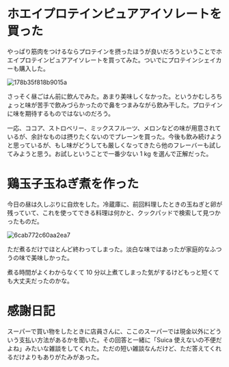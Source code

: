 # ホエイプロテインピュアアイソレートを買った
やっぱり筋肉をつけるならプロテインを摂ったほうが良いだろうということでホエイプロテインピュアアイソレートを買ってみた。ついでにプロテインシェイカーも購入した。

![178b35f818b9015a](https://noraworld.github.io/box-bulbasaur/2019/06/178b35f818b9015a.jpg)

さっそく昼ごはん前に飲んでみた。あまり美味しくなかった。というかむしろちょっと味が苦手で飲みづらかったので鼻をつまみながら飲み干した。プロテインに味を期待するものではないのだろう。

一応、ココア、ストロベリー、ミックスフルーツ、メロンなどの味が用意されているが、余計なものは摂りたくないのでプレーンを買った。今後も飲み続けようと思っているが、もし味がどうしても厳しくなってきたら他のフレーバーも試してみようと思う。お試しということで一番少ない 1 kg を選んで正解だった。

# 鶏玉子玉ねぎ煮を作った
今日の昼は久しぶりに自炊をした。冷蔵庫に、前回料理したときの玉ねぎと卵が残っていて、これを使ってできる料理は何かと、クックパッドで検索して見つかったものだ。

![6cab772c60aa2ea7](https://noraworld.github.io/box-bulbasaur/2019/06/6cab772c60aa2ea7.jpg)

ただ煮るだけでほとんど終わってしまった。淡白な味ではあったが家庭的なふつうの味で美味しかった。

煮る時間がよくわからなくて 10 分以上煮てしまった気がするけどもっと短くても大丈夫だったのかな。

# 感謝日記
スーパーで買い物をしたときに店員さんに、ここのスーパーでは現金以外にどういう支払い方法があるかを聞いた。その回答と一緒に「Suica 使えないの不便だよね」みたいな雑談をしてくれた。ただの短い雑談なんだけど、ただ答えてくれるだけよりもありがたみがあった。
